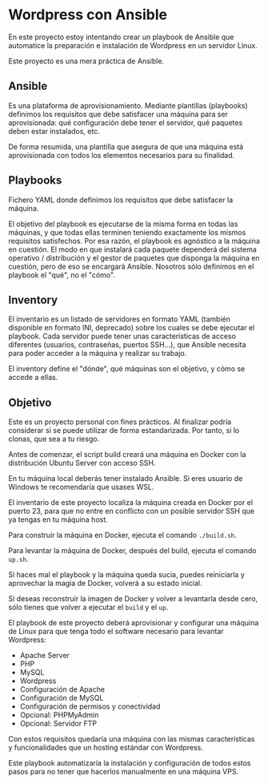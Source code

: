 # Wordpress con Ansible

En este proyecto estoy intentando crear un playbook de Ansible que automatice la preparación e instalación de Wordpress en un servidor Linux.

Este proyecto es una mera práctica de Ansible.

## Ansible

Es una plataforma de aprovisionamiento. Mediante plantillas (playbooks) definimos los requisitos que debe satisfacer una máquina para ser aprovisionada: qué configuración debe tener el servidor, qué paquetes deben estar instalados, etc.

De forma resumida, una plantilla que asegura de que una máquina está aprovisionada con todos los elementos necesarios para su finalidad.

## Playbooks

Fichero YAML donde definimos los requisitos que debe satisfacer la máquina.

El objetivo del playbook es ejecutarse de la misma forma en todas las máquinas, y que todas ellas terminen teniendo exactamente los mismos requisitos satisfechos. Por esa razón, el playbook es agnóstico a la máquina en cuestión. El modo en que instalará cada paquete dependerá del sistema operativo / distribución y el gestor de paquetes que disponga la máquina en cuestión, pero de eso se encargará Ansible. Nosotros sólo definimos en el playbook el "qué", no el "cómo".

## Inventory

El inventario es un listado de servidores en formato YAML (también disponible en formato INI, deprecado) sobre los cuales se debe ejecutar el playbook. Cada servidor puede tener unas características de acceso diferentes (usuarios, contraseñas, puertos SSH...), que Ansible necesita para poder acceder a la máquina y realizar su trabajo.

El inventory define el "dónde", qué máquinas son el objetivo, y cómo se accede a ellas.

## Objetivo

Este es un proyecto personal con fines prácticos. Al finalizar podría considerar si se puede utilizar de forma estandarizada. Por tanto, si lo clonas, que sea a tu riesgo.

Antes de comenzar, el script build creará una máquina en Docker con la distribución Ubuntu Server con acceso SSH.

En tu máquina local deberás tener instalado Ansible. Si eres usuario de Windows te recomendaría que usases WSL.

El inventario de este proyecto localiza la máquina creada en Docker por el puerto 23, para que no entre en conflicto con un posible servidor SSH que ya tengas en tu máquina host.

Para construir la máquina en Docker, ejecuta el comando ```./build.sh```.

Para levantar la máquina de Docker, después del build, ejecuta el comando ```up.sh```.

Si haces mal el playbook y la máquina queda sucia, puedes reiniciarla y aprovechar la magia de Docker, volverá a su estado inicial.

Si deseas reconstruir la imagen de Docker y volver a levantarla desde cero, sólo tienes que volver a ejecutar el ```build``` y el ```up```.

El playbook de este proyecto deberá aprovisionar y configurar una máquina de Linux para que tenga todo el software necesario para levantar Wordpress:

* Apache Server
* PHP
* MySQL
* Wordpress
* Configuración de Apache
* Configuración de MySQL
* Configuración de permisos y conectividad
* Opcional: PHPMyAdmin
* Opcional: Servidor FTP

Con estos requisitos quedaría una máquina con las mismas características y funcionalidades que un hosting estándar con Wordpress.

Este playbook automatizaría la instalación y configuración de todos estos pasos para no tener que hacerlos manualmente en una máquina VPS.